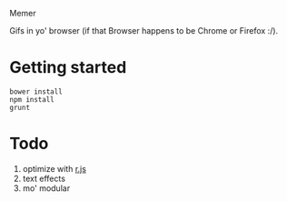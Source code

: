 Memer

Gifs in yo' browser (if that Browser happens to be Chrome or Firefox :/).

# Getting started

    bower install
    npm install
    grunt

# Todo

1. optimize with [r.js](http://requirejs.org/docs/optimization.html)
2. text effects
3. mo' modular
